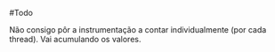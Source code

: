 #Todo

Não consigo pôr a instrumentação a contar individualmente (por cada thread). Vai acumulando os valores.

